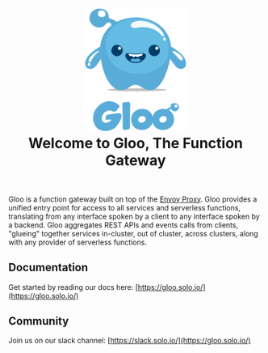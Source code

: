
<h1 align="center">
    <img src="Gloo-01.png" alt="Gloo" width="200" height="242">
  <br>
  Welcome to Gloo, The Function Gateway
</h1>


<h4 align="center"></h4>
<BR>

Gloo is a function gateway built on top of the [Envoy Proxy](https://www.Envoyproxy.io). Gloo provides a unified entry point
for access to all services and serverless functions, translating from any interface spoken by a client to any interface
spoken by a backend. Gloo aggregates REST APIs and events calls from clients, "glueing" together services in-cluster, 
out of cluster, across clusters, along with any provider of serverless functions.

Documentation
-----

Get started by reading our docs here: [https://gloo.solo.io/](https://gloo.solo.io/)

Community
-----
Join us on our slack channel: [https://slack.solo.io/](https://gloo.solo.io/)